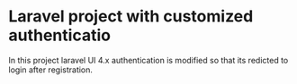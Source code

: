 # Laravel project with customized authenticatio
In this project laravel UI 4.x authentication is modified so that its redicted to login after registration.